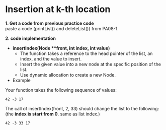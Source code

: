 # Insertion at k-th location

**1. Get a code from previous practice code**  
paste a code (printList() and deleteList()) from PA08-1.

**2. code implementation**
- **insertIndex(Node \*\*front, int index, int value)**
  - The function takes a reference to the head pointer of the list, an index, and the value to insert.
  - Insert the given value into a new node at the specific position of the list.
  - Use dynamic allocation to create a new Node.
- Example

Your function takes the following sequence of values:
```
42 -3 17
```

The call of insertIndex(front, 2, 33) should change the list to the following:  
(the **index is start from 0**. same as list index.)
```
42 -3 33 17
```

